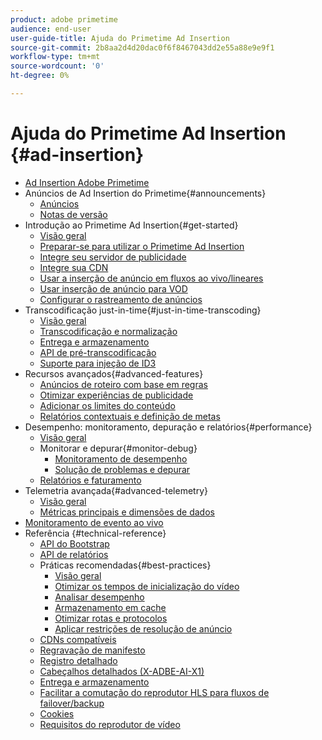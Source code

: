 ```yaml
---
product: adobe primetime
audience: end-user
user-guide-title: Ajuda do Primetime Ad Insertion
source-git-commit: 2b8aa2d4d20dac0f6f8467043dd2e55a88e9e9f1
workflow-type: tm+mt
source-wordcount: '0'
ht-degree: 0%

---
```



# Ajuda do Primetime Ad Insertion {#ad-insertion}

+ [Ad Insertion Adobe Primetime](home.md)
+ Anúncios de Ad Insertion do Primetime{#announcements}
   + [Anúncios](announcements/overview.md)
   + [Notas de versão](https://experienceleague.adobe.com/docs/primetime/release-notes/ptai/ptai-22x-release-notes.html)
+ Introdução ao Primetime Ad Insertion{#get-started}
   + [Visão geral](getting-started/get-started-overview.md)
   + [Preparar-se para utilizar o Primetime Ad Insertion](getting-started/setup-ptai.md)
   + [Integre seu servidor de publicidade](getting-started/integrate-ad-server.md)
   + [Integre sua CDN](getting-started/integrate-cdn.md)
   + [Usar a inserção de anúncio em fluxos ao vivo/lineares](getting-started/ad-insertion-live-linear-stream.md)
   + [Usar inserção de anúncio para VOD](getting-started/ad-insertion-vod.md)
   + [Configurar o rastreamento de anúncios](getting-started/set-up-ad-tracking.md)
+ Transcodificação just-in-time{#just-in-time-transcoding}
   + [Visão geral](just-in-time-transcoding/jit-transcoding-overview.md)
   + [Transcodificação e normalização](just-in-time-transcoding/transcoding-and-normalization.md)
   + [Entrega e armazenamento](https://experienceleague.adobe.com/docs/primetime/ad-insertion/technical-reference/delivery-and-storage.html)
   + [API de pré-transcodificação](just-in-time-transcoding/pre-transcoding-api.md)
   + [Suporte para injeção de ID3](just-in-time-transcoding/id3-injection-support.md)
+ Recursos avançados{#advanced-features}
   + [Anúncios de roteiro com base em regras](advanced-features/route-ads-based-on-rules.md)
   + [Otimizar experiências de publicidade](advanced-features/optimize-ad-experiences.md)
   + [Adicionar os limites do conteúdo](advanced-features/add-content-bumpers.md)
   + [Relatórios contextuais e definição de metas](advanced-features/contextual-reporting-and-targeting.md)
+ Desempenho: monitoramento, depuração e relatórios{#performance}
   + [Visão geral](performance-monitoring-debugging-reporting/performance-overview.md)
   + Monitorar e depurar{#monitor-debug}
      + [Monitoramento de desempenho](performance-monitoring-debugging-reporting/performance-monitoring.md)
      + [Solução de problemas e depurar](performance-monitoring-debugging-reporting/troubleshoot-and-debug.md)
   + [Relatórios e faturamento](performance-monitoring-debugging-reporting/reporting-and-billing.md)
+ Telemetria avançada{#advanced-telemetry}
   + [Visão geral](advanced-telemetry/advanced-telemetry-overview.md)
   + [Métricas principais e dimensões de dados](advanced-telemetry/key-metrics.md)
+ [Monitoramento de evento ao vivo](live-event-monitoring.md)
+ Referência {#technical-reference}
   + [API do Bootstrap](technical-reference/bootstrap-api.md)
   + [API de relatórios](technical-reference/report-api.md)
   + Práticas recomendadas{#best-practices}
      + [Visão geral](best-practices/best-practices-overview.md)
      + [Otimizar os tempos de inicialização do vídeo](best-practices/optimize-video-startup-time.md)
      + [Analisar desempenho](best-practices/analyze-performance.md)
      + [Armazenamento em cache](best-practices/caching.md)
      + [Otimizar rotas e protocolos](best-practices/optimize-routes-protocols.md)
      + [Aplicar restrições de resolução de anúncio](best-practices/apply-ad-resolution-constraints.md)
   + [CDNs compatíveis](technical-reference/supported-cdns.md)
   + [Regravação de manifesto](technical-reference/manifest-rewriting.md)
   + [Registro detalhado](performance-monitoring-debugging-reporting/verbose-logging.md)
   + [Cabeçalhos detalhados (X-ADBE-AI-X1)](performance-monitoring-debugging-reporting/debugging-headers.md)
   + [Entrega e armazenamento](/help/primetime-ad-insertion/just-in-time-transcoding/delivery-and-storage.md)
   + [Facilitar a comutação do reprodutor HLS para fluxos de failover/backup](technical-reference/hls-switching-to-failover.md)
   + [Cookies](technical-reference/cookies.md)
   + [Requisitos do reprodutor de vídeo](technical-reference/video-player-requirements.md)